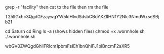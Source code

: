 grep -r "facility"
then cat to the file
then rm the file

T25lIGxhc3QgdGFzaywgYW5kIHlvdSdsbCBoYXZlIHN1Y2Nlc3NmdWxseSBjb21

cd Saturn
cd Ring
ls -a (shows hidden files)
chmod +x .wormhole.sh
./.wormhole.sh

wbGV0ZWQgdGhlIFRlcm1pbmFsIEh1bnQhIFJ1biBncmF2aXR5

